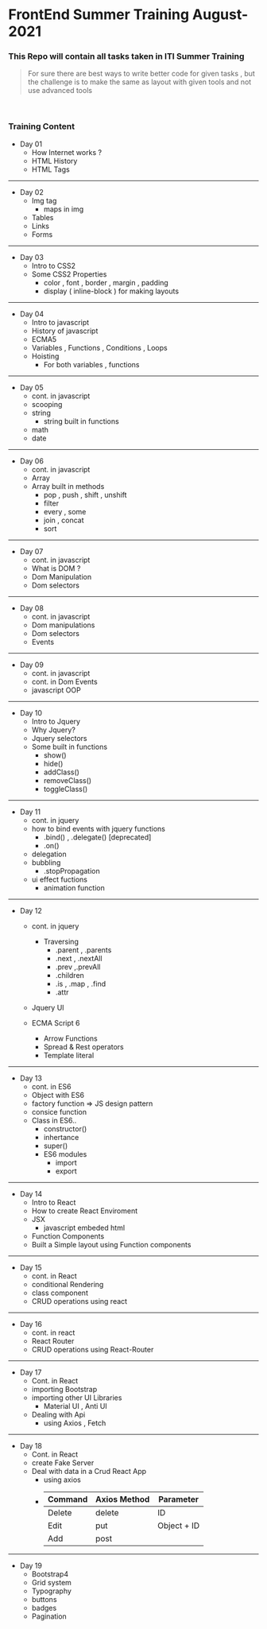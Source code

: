 # FrontEnd Summer Training August-2021
### This Repo will contain all tasks taken in ITI Summer Training
> For sure there are best ways to write better code for given tasks , but the challenge is to make the same as layout with given tools and not use advanced tools 

<br>

### Training Content

* Day 01
  * How Internet works ?
  * HTML History
  * HTML Tags 

<hr>

* Day 02
  * Img tag
    * maps in img
  * Tables
  * Links
  * Forms

<hr>

* Day 03
  * Intro to CSS2
  * Some CSS2 Properties
    * color , font , border , margin , padding 
    * display ( inline-block )  for making layouts 

<hr>

* Day 04
  * Intro to javascript
  * History of javascript
  * ECMA5
  * Variables , Functions , Conditions , Loops
  * Hoisting
     - For both variables , functions

<hr>


* Day 05
  * cont. in javascript
  * scooping
  * string
    * string built in functions
  * math
  * date


<hr>

* Day 06
  * cont. in javascript
  * Array
  * Array built in methods
    * pop , push , shift , unshift
    * filter
    * every , some
    * join , concat
    * sort
  
<hr>

* Day 07
  * cont. in javascript
  * What is DOM ?
  * Dom Manipulation
  * Dom selectors

<hr>

* Day 08
  * cont. in javascript
  * Dom manipulations
  * Dom selectors
  * Events

<hr>

* Day 09
  * cont. in javascript
  * cont. in Dom Events
  * javascript OOP

<hr>

* Day 10
  * Intro to Jquery
  * Why Jquery?
  * Jquery selectors
  * Some built in functions
      * show()
      * hide()
      * addClass()
      * removeClass()
      * toggleClass()


<hr>

* Day 11
  * cont. in jquery
  * how to bind events with jquery functions
      * .bind() , .delegate()  [deprecated]
      * .on()
  * delegation
  * bubbling
     * .stopPropagation
  * ui effect fuctions
     * animation function

<hr>

* Day 12
    * cont. in jquery
        * Traversing
          * .parent , .parents
          * .next , .nextAll
          * .prev ,.prevAll
          * .children
          * .is , .map , .find
          * .attr


    * Jquery UI

    * ECMA Script 6
        * Arrow Functions
        * Spread & Rest operators
        * Template literal

<hr>

* Day 13
    * cont. in ES6
    * Object with ES6
    * factory function => JS design pattern
    * consice function
    * Class in ES6..
         * constructor()
         * inhertance
         * super()
         * ES6 modules
             * import
             * export
<hr>

* Day 14
  * Intro to React
  * How to create React Enviroment
  * JSX
     * javascript embeded html
  * Function Components
  * Built a Simple layout using Function components

<hr>

* Day 15
    * cont. in React
    * conditional Rendering
    * class component
    * CRUD operations using react
<hr>

* Day 16
  * cont. in react
  * React Router
  * CRUD operations using React-Router

<hr>

* Day 17
  * Cont. in React
  * importing Bootstrap
  * importing other UI Libraries
    - Material UI , Anti UI
  * Dealing with Api
    - using Axios , Fetch

<hr>

* Day 18
  * Cont. in React
  * create Fake Server 
  * Deal with data in a Crud React App
    * using axios
    * | Command | Axios Method | Parameter |
      |---------|--------------|-----------|
      | Delete  | delete       | ID        |
      | Edit    | put          | Object + ID |
      | Add     | post         |             |


<hr>

* Day 19
  * Bootstrap4
  * Grid system 
  * Typography 
  * buttons
  * badges
  * Pagination 
  
